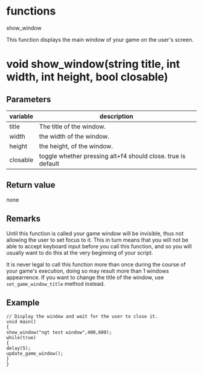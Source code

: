 # functions

show_window


This function displays the main window of your game on the user's screen.


# void show_window(string title, int width, int height, bool closable)


## Parameters

variable| description
---|---
title | The title of the window.
width | the width of the window.
height | the height, of the window.
closable | toggle whether pressing alt+f4 should close. true is default

## Return value

none

## Remarks

Until this function is called your game window will be invisible, thus not allowing the user to set focus to it. This in turn means that you will not be able to accept keyboard input before you call this function, and so you will usually want to do this at the very beginning of your script.




It is never legal to call this function more than once during the course of your game's execution, doing so may result more than 1 windows appearrence. If you want to change the title of the window, use `set_game_window_title` method instead.

## Example

```
// Display the window and wait for the user to close it.
void main()
{
show_window("ngt test window",400,600);
while(true)
{
delay(5);
update_game_window();
}
}
```
